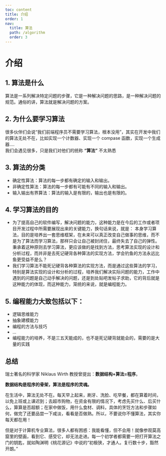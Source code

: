 ```yaml
---
toc: content
title: 介绍
order: 1
nav:
  title: 算法
  path: /algorithm
  order: 3
---
```


# 介绍

## 1. 算法是什么

算法是一系列解决特定问题的步骤，它是一种解决问题的思路，是一种解决问题的规范。通俗的讲，算法就是解决问题的方案。

## 2. 为什么要学习算法

很多伙伴们会说“我们前端程序员不需要学习算法，根本没用”，其实在开发中我们的算法无处不在，比如实现一个计数器、实现一个 compase 函数，实现一个生成器....  
我们会遇见很多，只是我们对他们的统称 **“算法”** 不太熟悉

## 3. 算法的分类

- 确定性算法：算法的每一步都有确定的输入和输出。
- 非确定性算法：算法的每一步都有可能有不同的输入和输出。
- 输入输出有界算法：算法的输入是有限的，输出也是有限的。

## 4. 学习算法的目的

- 为了提高自己的软件编写，解决问题的能力，这种能力是在今后的工作或者项目开发过程中所需要展现出来的关键能力，换句话来说，就是：
  本身学习算法，目的是培养出一套思维框架，在未来可以真正改变自己做事的思维，而不是为了算法而学习算法，那样只会让自己被封闭住，最终失去了自己的弹性。
  秉承着这种原则去学习算法，更应该做的是找到方法，思考算法实现的设计和分析过程，而并非是去死记硬背各种算法的实现方法，学会钓鱼的方法永远比鱼更受益不是么？
- 我们学习算法不能死记硬背各种算法的实现方法，而是通过这些算法的学习，特别是算法实现的设计和分析的过程，培养我们解决实际问题的能力，工作中遇到的问题是自己动手解决的问题，还是到处贴吧发帖子求助，它的背后就是这种能力的体现，而这种能力，笼统的来说，就是编程能力。

## 5. 编程能力大致包括以下：

- 逻辑思维能力
- 抽象建模能力
- 编程的方法与技巧
- ...
- 编程能力的培养，不是三五天能成的，也不是死记硬背就能会的，需要的是大量的实践

## 总结

瑞士著名的科学家 Niklaus Wirth 教授曾提出：**数据结构+算法=程序**。

**数据结构是程序的骨架，算法是程序的灵魂。**

在生活中，算法无处不在。每天早上起来，刷牙、洗脸、吃早餐，都在算着时间，以免上班或上课迟到；去超市购物，在资金有限的情况下，考虑先买什么、后买什么，算算是否超额；在家中做饭，用什么食材、调料，具体的烹饪方法和步骤如何，做完了还要品尝一下咸淡，看看是否做熟。所以，不要说你不懂算法，其实你每天都在用！

但是对于计算机专业算法，很多人都有困惑：我能看懂，但不会用！就像参观莫高窟里的壁画，看到它、感受它，却无法走进。每一个初学者都需要一把打开算法之门的钥匙，就如陶渊明《桃花源记》中说的“初极狭，才通人。复行数十步，豁然开朗。”
